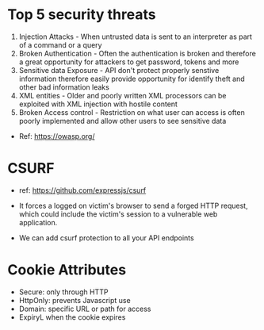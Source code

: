 # Top 5 security threats

1. Injection Attacks - When untrusted data is sent to an interpreter as part of a command or a query
2. Broken Authentication - Often the authentication is broken and therefore a great opportunity for attackers to get password, tokens and more
3. Sensitive data Exposure - API don't protect properly senstive information therefore easily provide opportunity for identify theft and other bad information leaks
4. XML entities - Older and poorly written XML processors can be exploited with XML injection with hostile content
5. Broken Access control - Restriction on what user can access is often poorly implemented and allow other users to see sensitive data

* Ref: https://owasp.org/


# CSURF
* ref: https://github.com/expressjs/csurf

* It forces a logged on victim's browser to send a forged HTTP request, which could include the victim's session to a vulnerable web     application.
* We can add csurf protection to all your API endpoints


# Cookie Attributes

* Secure: only through HTTP
* HttpOnly: prevents Javascript use
* Domain: specific URL or path for access
* ExpiryL when the cookie expires